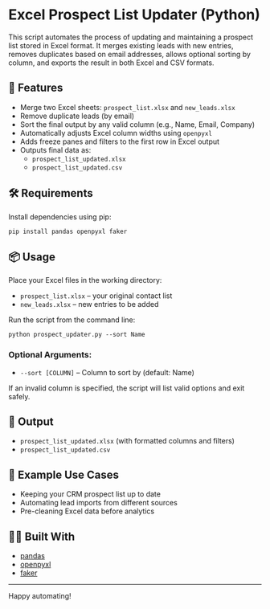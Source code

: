 # Excel Prospect List Updater (Python)

This script automates the process of updating and maintaining a prospect list stored in Excel format. It merges existing leads with new entries, removes duplicates based on email addresses, allows optional sorting by column, and exports the result in both Excel and CSV formats.

## 🚀 Features

- Merge two Excel sheets: `prospect_list.xlsx` and `new_leads.xlsx`
- Remove duplicate leads (by email)
- Sort the final output by any valid column (e.g., Name, Email, Company)
- Automatically adjusts Excel column widths using `openpyxl`
- Adds freeze panes and filters to the first row in Excel output
- Outputs final data as:
  - `prospect_list_updated.xlsx`
  - `prospect_list_updated.csv`

## 🛠 Requirements

Install dependencies using pip:

```
pip install pandas openpyxl faker
```

## 📦 Usage

Place your Excel files in the working directory:
- `prospect_list.xlsx` – your original contact list
- `new_leads.xlsx` – new entries to be added

Run the script from the command line:

```
python prospect_updater.py --sort Name
```

### Optional Arguments:
- `--sort [COLUMN]` – Column to sort by (default: Name)

If an invalid column is specified, the script will list valid options and exit safely.

## 📂 Output

- `prospect_list_updated.xlsx` (with formatted columns and filters)
- `prospect_list_updated.csv`

## 🔧 Example Use Cases

- Keeping your CRM prospect list up to date
- Automating lead imports from different sources
- Pre-cleaning Excel data before analytics

## 👨‍💻 Built With

- [pandas](https://pandas.pydata.org/)
- [openpyxl](https://openpyxl.readthedocs.io/)
- [faker](https://faker.readthedocs.io/)

---

Happy automating!
